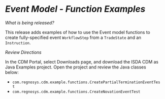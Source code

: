 # *Event Model - Function Examples*

_What is being released?_

This release adds examples of how to use the Event model functions to create fully-specified event `WorkflowStep` from a `TradeState` and an `Instruction`.

_Review Directions_
 
In the CDM Portal, select Downloads page, and download the ISDA CDM as Java Examples project.  Open the project and review the Java classes below:

- `com.regnosys.cdm.example.functions.CreatePartialTerminationEventTest`
- `com.regnosys.cdm.example.functions.CreateNovationEventTest`

